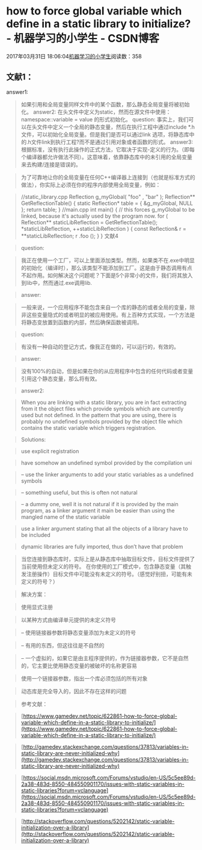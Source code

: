 
# how to force global variable which define in a static library to initialize? - 机器学习的小学生 - CSDN博客


2017年03月31日 18:06:04[机器学习的小学生](https://me.csdn.net/xuluhui123)阅读数：358



## 文献1：
answer1:
> 如果引用和全局变量同样文件中的某个函数，那么静态全局变量将被初始化。
answer2:
> 在头文件中定义为static，然而在源文件中使用：namespace::variable = value 的形式初始化。
question:
> 事实上，我们可以在头文件中定义一个全局的静态变量，然后在执行工程中通过include *.h 文件，可以初始化全局变量。但是我们是否可以通过link 选项，将静态库中的.h文件link到执行工程?而不是通过引用对象或者函数的形式。
answer3:
> 根据标准，没有执行此操作的正式方法，它取决于实现-定义的行为。（即每个编译器都允许做法不同）。这意味着，依靠静态库中的未引用的全局变量来去构建/连接是错误的。

> 为了可靠地让你的全局变量在任何C++编译器上连接到（也就是标准方式的做法），你实际上必须在你的程序内部使用全局变量，例如：

> //static_library.cpp
> Reflection g_myGlobal(
> "foo"
> ,
> "bar"
> );
Reflection** GetReflectionTable()
{
> static
> Reflection* table = { &g_myGlobal,
> NULL
> };
> return
> table;
}
> //main.cpp
> int
> main()
{
> // this forces g_myGlobal to be linked, because it's actually used by the program now.
> for
> ( Reflection** staticLibReflection = GetReflectionTable(); *staticLibReflection, ++staticLibReflection )
  {
> const
> Reflection& r = **staticLibReflection;
    r
> .foo
> ();
  }
}
> 文献4

> question:

> 我正在使用一个工厂，可以上里面添加类型。然而，如果类不在.exe中明显的初始化（编译时），那么该类型不能添加到工厂。这是由于静态调用有点不起作用。如何解决这个问题呢？下面是5个非常小的文件，我们将其放入到lib中，然而通过.exe调用lib.

> answer:

> 一般来说，一个应用程序不能包含来自一个库的静态的或者全局的变量，除非这些变量隐式的或者明显的被应用使用。有上百种方式实现，一个方法是将静态变放置到函数的内部，然后确保函数被调用。

> question:

> 有没有一种自动的登记方式，像我正在做的，可以运行的，有效的。

> answer:

> 没有100%的自动，但是如果在你的从应用程序中包含的任何代码或者变量引用这个静态变量，那么将有效。

> answer2:

> When you are linking with a static library, you are in fact extracting from it the object files which provide symbols which are currently used but not defined. In the pattern that you are using, there is probably no undefined symbols provided by the object file which contains the static variable which triggers registration.

> Solutions:

> use explicit registration

> have somehow an undefined symbol provided by the compilation uni

> – use the linker arguments to add your static variables as a undefined symbols

> – something useful, but this is often not natural

> – a dummy one, well it is not natural if it is provided by the main program, as a linker argument it main be easier than using the mangled name of the static variable

> use a linker argument stating that all the objects of a library have to be included

> dynamic libraries are fully imported, thus don’t have that problem

> 当您连接到静态库时，实际上是从静态库中抽取目标文件，目标文件提供了当前使用但未定义的符号。 在你使用的工厂模式中，包含静态变量（其触发注册操作）目标文件中可能没有未定义的符号。（感觉好别扭，可能有未定义的符号？）

> 解决方案：

> 使用显式注册

> 以某种方式由编译单元提供的未定义符号

> – 使用链接器参数将静态变量添加为未定义的符号

> – 有用的东西，但这往往是不自然的

> – 一个虚拟的，如果它是由主程序提供的，作为链接器参数，它不是自然的，它主要比使用静态变量的被破坏的名称更容易

> 使用一个链接器参数，指出一个库必须包括的所有对象

> 动态库是完全导入的，因此不存在这样的问题

> 参考文献：

> [https://www.gamedev.net/topic/622861-how-to-force-global-variable-which-define-in-a-static-library-to-initialize/](https://www.gamedev.net/topic/622861-how-to-force-global-variable-which-define-in-a-static-library-to-initialize/)

> [http://gamedev.stackexchange.com/questions/37813/variables-in-static-library-are-never-initialized-why](http://gamedev.stackexchange.com/questions/37813/variables-in-static-library-are-never-initialized-why)

> [https://social.msdn.microsoft.com/Forums/vstudio/en-US/5c5ee89d-2a38-483d-8550-484550901170/issues-with-static-variables-in-static-libraries?forum=vclanguage](https://social.msdn.microsoft.com/Forums/vstudio/en-US/5c5ee89d-2a38-483d-8550-484550901170/issues-with-static-variables-in-static-libraries?forum=vclanguage)

> [http://stackoverflow.com/questions/5202142/static-variable-initialization-over-a-library](http://stackoverflow.com/questions/5202142/static-variable-initialization-over-a-library)


